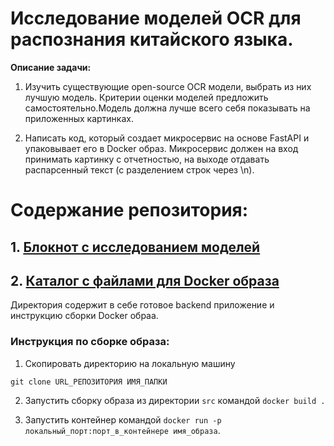 # Исследование моделей OCR для распознания китайского языка.

**Описание задачи:**

1. Изучить существующие open-source OCR модели, выбрать из них лучшую модель.
Критерии оценки моделей предложить самостоятельно.Модель должна лучше всего себя показывать на приложенных картинках.

2. Написать код, который создает микросервис на основе FastAPI и упаковывает его в Docker образ.
Микросервис должен на вход принимать картинку с отчетностью, на выходе отдавать распарсенный текст (с разделением строк через \n).

# Содержание репозитория:

## 1. [Блокнот с исследованием моделей](https://github.com/Sata9islav/OCR_for_chinese/blob/main/research_on_ocr_models_for_the_chinese_language.ipynb)
## 2. [Каталог с файлами для Docker образа](https://github.com/Sata9islav/OCR_for_chinese/tree/main/src)

Директория содержит в себе готовое backend приложение и инструкцию сборки Docker обраа.

### Инструкция по сборке образа:

1. Скопировать директорию на локальную машину

`git clone URL_РЕПОЗИТОРИЯ ИМЯ_ПАПКИ`

2. Запустить сборку образа из директории `src` командой `docker build .`

3. Запустить контейнер командой `docker run -p локальный_порт:порт_в_контейнере имя_образа`.
